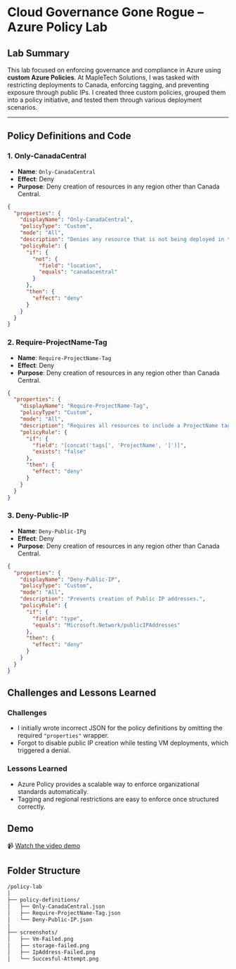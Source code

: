 # Cloud Governance Gone Rogue – Azure Policy Lab

##  Lab Summary
This lab focused on enforcing governance and compliance in Azure using **custom Azure Policies**. At MapleTech Solutions, I was tasked with restricting deployments to Canada, enforcing tagging, and preventing exposure through public IPs. I created three custom policies, grouped them into a policy initiative, and tested them through various deployment scenarios.

---

##  Policy Definitions and Code

### 1. **Only-CanadaCentral**
- **Name**: `Only-CanadaCentral`
- **Effect**: Deny
- **Purpose**: Deny creation of resources in any region other than Canada Central.

```json
{
  "properties": {
    "displayName": "Only-CanadaCentral",
    "policyType": "Custom",
    "mode": "All",
    "description": "Denies any resource that is not being deployed in the Canada Central region.",
    "policyRule": {
      "if": {
        "not": {
          "field": "location",
          "equals": "canadacentral"
        }
      },
      "then": {
        "effect": "deny"
      }
    }
  }
}
```
### 2. **Require-ProjectName-Tag**
- **Name**: `Require-ProjectName-Tag`
- **Effect**: Deny
- **Purpose**: Deny creation of resources in any region other than Canada Central.

```json
{
  "properties": {
    "displayName": "Require-ProjectName-Tag",
    "policyType": "Custom",
    "mode": "All",
    "description": "Requires all resources to include a ProjectName tag.",
    "policyRule": {
      "if": {
        "field": "[concat('tags[', 'ProjectName', ']')]",
        "exists": "false"
      },
      "then": {
        "effect": "deny"
      }
    }
  }
}
```
### 3. **Deny-Public-IP**
- **Name**: `Deny-Public-IPg`
- **Effect**: Deny
- **Purpose**: Deny creation of resources in any region other than Canada Central.

```json
{
  "properties": {
    "displayName": "Deny-Public-IP",
    "policyType": "Custom",
    "mode": "All",
    "description": "Prevents creation of Public IP addresses.",
    "policyRule": {
      "if": {
        "field": "type",
        "equals": "Microsoft.Network/publicIPAddresses"
      },
      "then": {
        "effect": "deny"
      }
    }
  }
}

```
##  Challenges and Lessons Learned
### Challenges
- I initially wrote incorrect JSON for the policy definitions by omitting the required `"properties"` wrapper.
- Forgot to disable public IP creation while testing VM deployments, which triggered a denial.

### Lessons Learned
- Azure Policy provides a scalable way to enforce organizational standards automatically.
- Tagging and regional restrictions are easy to enforce once structured correctly.
  
## Demo
📹 [Watch the video demo](https://youtu.be/363dLZ0euW0)

## Folder Structure

```bash
/policy-lab          
│
├── policy-definitions/             
│   ├── Only-CanadaCentral.json
│   ├── Require-ProjectName-Tag.json
│   └── Deny-Public-IP.json
│
├── screenshots/                    
│   ├── Vm-Failed.png
│   ├── storage-failed.png
│   ├── IpAddress-Failed.png
│   └── Succesful-Attempt.png
```




